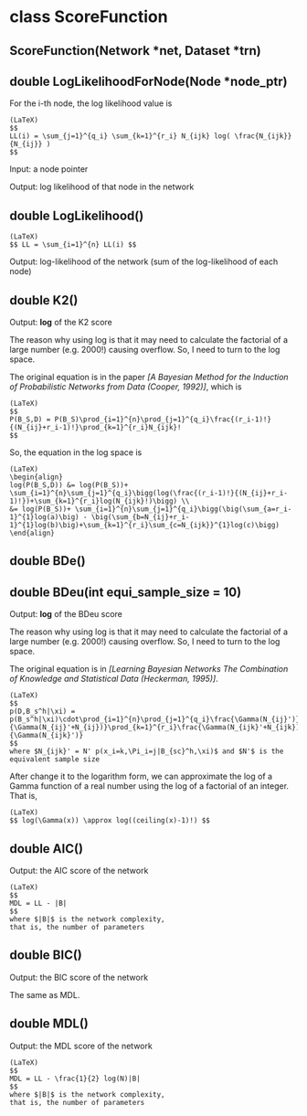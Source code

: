 # class ScoreFunction

## ScoreFunction(Network \*net, Dataset \*trn)

## double LogLikelihoodForNode(Node \*node_ptr)
For the i-th node, the log likelihood value is
```
(LaTeX)
$$
LL(i) = \sum_{j=1}^{q_i} \sum_{k=1}^{r_i} N_{ijk} log( \frac{N_{ijk}}{N_{ij}} )
$$
```

Input: a node pointer

Output: log likelihood of that node in the network


## double LogLikelihood()
```
(LaTeX)
$$ LL = \sum_{i=1}^{n} LL(i) $$
```

Output: log-likelihood of the network (sum of the log-likelihood of each node)

## double K2()
Output: **log** of the K2 score

The reason why using log is that it may need to calculate the factorial of a large number (e.g. 2000!) causing overflow. So, I need to turn to the log space.

The original equation is in the paper *[A Bayesian Method for the Induction of Probabilistic Networks from Data (Cooper, 1992)]*, which is
```
(LaTeX)
$$
P(B_S,D) = P(B_S)\prod_{i=1}^{n}\prod_{j=1}^{q_i}\frac{(r_i-1)!}{(N_{ij}+r_i-1)!}\prod_{k=1}^{r_i}N_{ijk}!
$$
```

So, the equation in the log space is
```
(LaTeX)
\begin{align}
log(P(B_S,D)) &= log(P(B_S))+ \sum_{i=1}^{n}\sum_{j=1}^{q_i}\bigg(log(\frac{(r_i-1)!}{(N_{ij}+r_i-1)!})+\sum_{k=1}^{r_i}log(N_{ijk}!)\bigg) \\
&= log(P(B_S))+ \sum_{i=1}^{n}\sum_{j=1}^{q_i}\bigg(\big(\sum_{a=r_i-1}^{1}log(a)\big) - \big(\sum_{b=N_{ij}+r_i-1}^{1}log(b)\big)+\sum_{k=1}^{r_i}\sum_{c=N_{ijk}}^{1}log(c)\bigg)
\end{align}
```

## double BDe()


## double BDeu(int equi_sample_size = 10)
Output: **log** of the BDeu score

The reason why using log is that it may need to calculate the factorial of a large number (e.g. 2000!) causing overflow. So, I need to turn to the log space.

The original equation is in *[Learning Bayesian Networks The Combination of Knowledge and Statistical Data (Heckerman, 1995)]*.
```
(LaTeX)
$$
p(D,B_s^h|\xi) = p(B_s^h|\xi)\cdot\prod_{i=1}^{n}\prod_{j=1}^{q_i}\frac{\Gamma(N_{ij}')}{\Gamma(N_{ij}'+N_{ij})}\prod_{k=1}^{r_i}\frac{\Gamma(N_{ijk}'+N_{ijk})}{\Gamma(N_{ijk}')}
$$
where $N_{ijk}' = N' p(x_i=k,\Pi_i=j|B_{sc}^h,\xi)$ and $N'$ is the equivalent sample size
```

After change it to the logarithm form, we can approximate the log of a Gamma function of a real number using the log of a factorial of an integer. That is,
```
(LaTeX)
$$ log(\Gamma(x)) \approx log((ceiling(x)-1)!) $$
```


## double AIC()
Output: the AIC score of the network

```
(LaTeX)
$$
MDL = LL - |B|
$$
where $|B|$ is the network complexity,
that is, the number of parameters
```

## double BIC()
Output: the BIC score of the network

The same as MDL.

## double MDL()
Output: the MDL score of the network


```
(LaTeX)
$$
MDL = LL - \frac{1}{2} log(N)|B|
$$
where $|B|$ is the network complexity,
that is, the number of parameters
```